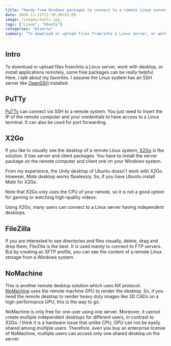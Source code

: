```yaml
---
title: "Handy free Windows packages to connect to a remote Linux server"
date: 2020-11-11T21:30:30+01:00
image: /images/tools.jpg
tags: ["Linux", "Ubuntu"]
categories: "Diverse"
summary: "To download or upload files from/into a Linux server, or work with a remote desktop, some free Windows packages can be really helpful."
---
```


## Intro

To download or upload files from/into a Linux server, work with desktop, or install applications remotely, some free packages can be really helpful. Here, I talk about my favorites. I assume the Linux system has an SSH server like [OpenSSH](https://www.openssh.com/) installed.


## PuTTy

[PuTTy](https://www.chiark.greenend.org.uk/~sgtatham/putty/latest.html) can connect via SSH to a remote system. You just need to insert the IP of the remote computer and your credentials to have access to a Linux terminal. It can also be used for port forwarding. 


## X2Go 

If you like to visually see the desktop of a remote Linux system, [X2Go](https://wiki.x2go.org/doku.php) is the solution. It has server and client packages. You have to install the server package on the remote computer and client one on your Windows system. 

From my experience, the *Unity* desktop of Ubuntu doesn't work with X2Go. However, *Mate* desktop works flawlessly. So, if you have Ubuntu install *Mate* for X2Go.

Note that X2Go only uses the CPU of your remote, so it is not a good option for gaming or watching high-quality videos.

Using X2Go, many users can connect to a Linux server having independent desktops.



## FileZilla

If you are interested to see directories and files visually, delete, drag and drop them, FileZilla is the best. It is used mainly to connect to FTP servers. But by creating an SFTP profile, you can see the content of a remote Linux storage from a Windows system.

## NoMachine

This is another remote desktop solution which uses NX protocol. [NoMachine](https://www.nomachine.com/) uses the remote machine GPU to render the desktop. So, if you need the remote desktop to render heavy duty images like 3D CADs on a high-performance GPU, this is the way to go. 

NoMachine is only free for one user using one server. Moreover, it cannot create multiple independent desktops for different users, in contrast to X2Go. I think it is a hardware issue that unlike CPU, GPU can not be easily shared among multiple users. Therefore, even you buy an enterprise license of NoMachine, multiple users can access only one shared desktop on the server.




